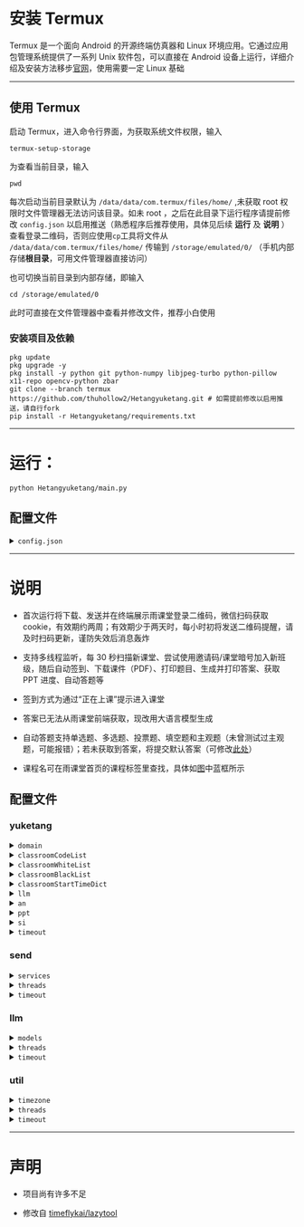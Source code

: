 # 安装 Termux

Termux 是一个面向 Android 的开源终端仿真器和 Linux 环境应用。它通过应用包管理系统提供了一系列 Unix 软件包，可以直接在 Android 设备上运行，详细介绍及安装方法移步[官网](https://termux.dev/cn/index.html)，使用需要一定 Linux 基础

---
## 使用 Termux

启动 Termux，进入命令行界面，为获取系统文件权限，输入
```shell
termux-setup-storage
```
为查看当前目录，输入
```shell
pwd
```
每次启动当前目录默认为 `/data/data/com.termux/files/home/` ,未获取 root 权限时文件管理器无法访问该目录。如未 root ，之后在此目录下运行程序请提前修改 `config.json` 以启用推送（熟悉程序后推荐使用，具体见后续 **运行** 及 **说明** ）查看登录二维码，否则应使用`cp`工具将文件从 `/data/data/com.termux/files/home/` 传输到 `/storage/emulated/0/` （手机内部存储**根目录**，可用文件管理器直接访问）

也可切换当前目录到内部存储，即输入
```shell
cd /storage/emulated/0
```
此时可直接在文件管理器中查看并修改文件，推荐小白使用

### 安装项目及依赖
```shell
pkg update
pkg upgrade -y
pkg install -y python git python-numpy libjpeg-turbo python-pillow x11-repo opencv-python zbar
git clone --branch termux https://github.com/thuhollow2/Hetangyuketang.git # 如需提前修改以启用推送，请自行fork
pip install -r Hetangyuketang/requirements.txt 
```
---
# 运行：

```shell
python Hetangyuketang/main.py
```

## 配置文件
<details>
<summary><code>config.json</code></summary>

```json
{
  "yuketang": {
    "domain": "pro.yuketang.cn",
    "classroomCodeList": ["JZOJ5C", "G84UAB"],
    "classroomWhiteList": [],
    "classroomBlackList": ["2023秋-机器学习-0", "2023清华实践"],
    "classroomStartTimeDict": {
      "2023秋-机器学习-0": {"1": "08:00", "2": "13:30"},
      "2023清华实践": {"1": "13:30"}
    },
    "llm": false,
    "an": false,
    "ppt": false,
    "si": false,
    "timeout": 30
  },
  "send": {
    "services": [
      {
        "name": "wechat",
        "enabled": false,
        "type": "wechat",
        "touser": "@all",
        "agentId": "####",
        "secret": "####",
        "companyId": "####",
        "msgLimit": 500,
        "dataLimit": 20971520
      },
      {
        "name": "dingtalk",
        "enabled": false,
        "type": "dingtalk",
        "appKey": "####",
        "appSecret": "####",
        "robotCode": "####",
        "openConversationId": "####",
        "msgLimit": 3000,
        "dataLimit": 20971520
      },
      {
        "name": "feishu",
        "enabled": false,
        "type": "feishu",
        "appId": "####",
        "appSecret": "####",
        "openId": "####",
        "msgLimit": 10000,
        "dataLimit": 31457280
      }
    ],
    "threads": 5,
    "timeout": 30
  },
  "llm": {
    "models": [
      {
        "name": "openai-o4-mini",
        "enabled": false,
        "type": "openai",
        "apiKey": "####",
        "model": "o4-mini",
        "prompt": "You are a helpful assistant.",
        "score": 100
      },
      {
        "name": "claude-3-5",
        "enabled": false,
        "type": "claude",
        "apiKey": "####",
        "model": "claude-3-5",
        "prompt": "You are a helpful assistant.",
        "temperature": 0.2,
        "score": 100
      },
      {
        "name": "grok-4-0709",
        "enabled": false,
        "type": "grok",
        "apiKey": "####",
        "model": "grok-4-0709",
        "prompt": "You are a helpful assistant.",
        "temperature": 0.2,
        "score": 100
      },
      {
        "name": "gemini-2.5-flash",
        "enabled": false,
        "type": "gemini",
        "apiKey": "####",
        "model": "gemini-2.5-flash",
        "prompt": "You are a helpful assistant.",
        "temperature": 0.2,
        "score": 100
      },
      {
        "name": "cloudflare-llama-4-scout-17b",
        "enabled": false,
        "type": "cloudflare",
        "accountId": "####",
        "apiToken": "####",
        "model": "@cf/meta/llama-4-scout-17b-16e-instruct",
        "prompt": "You are a helpful assistant.",
        "temperature": 0.2,
        "score": 100
      },
      {
        "name": "openrouter-gpt-oss-20b",
        "enabled": false,
        "type": "openrouter",
        "apiKey": "####",
        "model": "openai/gpt-oss-20b:free",
        "prompt": "You are a helpful assistant.",
        "temperature": 0.2,
        "score": 100
      },
      {
        "name": "poixe-gemini-2.5-flash",
        "enabled": false,
        "type": "poixe",
        "apiKey": "####",
        "model": "gemini-2.5-flash:free",
        "prompt": "You are a helpful assistant.",
        "temperature": 0.2,
        "score": 100
      },
      {
        "name": "siliconflow-glm-4.1v-9b-thinking",
        "enabled": false,
        "type": "siliconflow",
        "apiKey": "####",
        "model": "THUDM/GLM-4.1V-9B-Thinking",
        "prompt": "You are a helpful assistant.",
        "temperature": 0.2,
        "score": 100
      },
      {
        "name": "infinigence-glm-4.5v",
        "enabled": false,
        "type": "infinigence",
        "apiKey": "####",
        "model": "glm-4.5v",
        "prompt": "You are a helpful assistant.",
        "temperature": 0.2,
        "score": 100
      },
      {
        "name": "zhipu-glm-4.1v-thinking-flash",
        "enabled": false,
        "type": "zhipu",
        "apiKey": "####",
        "model": "GLM-4.1V-Thinking-Flash",
        "prompt": "You are a helpful assistant.",
        "temperature": 0.2,
        "score": 100
      },
      {
        "name": "dmxapi-glm-4.1v-9b-thinking",
        "enabled": false,
        "type": "dmxapi",
        "apiKey": "####",
        "model": "GLM-4.1V-9B-Thinking",
        "prompt": "You are a helpful assistant.",
        "temperature": 0.2,
        "score": 100
      },
      {
        "name": "modelscope-intern-s1",
        "enabled": false,
        "type": "modelscope",
        "accessToken": "####",
        "model": "Shanghai_AI_Laboratory/Intern-S1",
        "prompt": "You are a helpful assistant.",
        "temperature": 0.2,
        "score": 100
      }
    ],
    "threads": 5,
    "timeout": 300
  },
  "util": {
    "timezone": "Asia/Shanghai",
    "threads": 20,
    "timeout": 30
  }
}
```

</details>

---
# 说明

 - 首次运行将下载、发送并在终端展示雨课堂登录二维码，微信扫码获取 cookie，有效期约两周；有效期少于两天时，每小时初将发送二维码提醒，请及时扫码更新，谨防失效后消息轰炸

 - 支持多线程监听，每 30 秒扫描新课堂、尝试使用邀请码/课堂暗号加入新班级，随后自动签到、下载课件（PDF）、打印题目、生成并打印答案、获取 PPT 进度、自动答题等

 - 签到方式为通过“正在上课”提示进入课堂

 - 答案已无法从雨课堂前端获取，现改用大语言模型生成

 - 自动答题支持单选题、多选题、投票题、填空题和主观题（未曾测试过主观题，可能报错）；若未获取到答案，将提交默认答案（可修改[此处](yuketang.py#L343-L354)）

 - 课程名可在雨课堂首页的课程标签里查找，具体如[图](classroomName.png)中蓝框所示

## 配置文件

### yuketang

<details>
<summary><code>domain</code></summary>

雨课堂域名
| 网站 | 域名 |
| -------- | -------- |
| 雨课堂 | [www.yuketang.cn](https://www.yuketang.cn) |
| 荷塘雨课堂 | [pro.yuketang.cn](https://pro.yuketang.cn) |
| 长江雨课堂 | [changjiang.yuketang.cn](https://changjiang.yuketang.cn) |
| 黄河雨课堂 | [huanghe.yuketang.cn](https://huanghe.yuketang.cn) |

</details>

<details>
<summary><code>classroomCodeList</code></summary>

邀请码/课堂暗号列表。每 30 秒尝试加入相应班级，班级满员时可启用此功能待成员退出抢占名额

</details>

<details>
<summary><code>classroomWhiteList</code></summary>

课程白名单。记录课程名，优先级低于黑名单，课程名采用完全匹配，为空时不启用

</details>

<details>
<summary><code>classroomBlackList</code></summary>

课程黑名单。记录课程名，优先级高于白名单，课程名采用完全匹配，为空时不启用

</details>

<details>
<summary><code>classroomStartTimeDict</code></summary>

课程星期内各日最早进入时间。课程名采用完全匹配；使用指定时区，周一-周日对应 `1 - 7`，时间格式为 `HH:MM`；当日时间值不为空且此时早于该值不签到，数字或时间为空不启用

</details>

<details>
<summary><code>llm</code></summary>

是否使用大语言模型生成答案

</details>

<details>
<summary><code>an</code></summary>

是否自动答题

</details>

<details>
<summary><code>ppt</code></summary>

是否发送 PPT 文件

</details>

<details>
<summary><code>si</code></summary>

是否实时推送 PPT 进度

</details>

<details>
<summary><code>timeout</code></summary>

连接雨课堂的超时秒数

</details>

### send

<details>
<summary><code>services</code></summary>

推送方式配置，目前支持企业微信、钉钉、飞书

#### 通用字段
| 字段 | 说明 |
| --- | --- |
| name | 服务名称（自定义，用于通行密钥标识） |
| enabled | 是否启用 |
| type | 服务类型（wechat/dingtalk/feishu） |
| msgLimit | 单次文本长度限制（字符） |
| dataLimit | 单次文件大小限制（字节） |

#### 服务凭证

 - 企业微信：[注册企业微信](https://work.weixin.qq.com/wework_admin/register_wx?from=myhome)、[创建应用](https://work.weixin.qq.com/wework_admin/frame#apps/createApiApp)、[**配置企业可信IP**](https://work.weixin.qq.com/wework_admin/frame#apps)，填充 `touser`、`agentId`、`secret`、`companyId`

 - 钉钉：[注册钉钉开发者账号](https://open-dev.dingtalk.com/)、[创建并发布企业内部应用（应用内创建机器人）](https://open-dev.dingtalk.com/fe/app#/corp/app)、创建群会话、[获取群会话openConversationId](https://open.dingtalk.com/tools/explorer/jsapi?id=10303)、机器人添加进群，填充 `appKey`、`appSecret`、`robotCode`、`openConversationId`

 - 飞书：[注册飞书开发者账号、创建并发布企业内部应用](https://open.feishu.cn/app?lang=zh-CN)、[开启机器人能力](https://open.feishu.cn/document/faq/trouble-shooting/how-to-enable-bot-ability)、[获取OpenId](https://open.feishu.cn/document/server-docs/im-v1/message/create)、开通权限（[*以应用的身份发消息*](https://open.feishu.cn/document/server-docs/im-v1/message/create)，[*获取与上传图片或文件资源*](https://open.feishu.cn/document/server-docs/im-v1/file/create)），填充 `appId`、`appSecret`、`openId`

#### 分块限制

单次推送有大小限制，超过将分块传输，可设置
| 推送方式 | 消息限制 (`msgLimit`) | 文件限制 (`dataLimit`) | 
| -------- | -------- | -------- |
| 企业微信 (`wx`) | 500字符 (500) | 20MB (20971520) |
| 钉钉 (`dd`) | 3000字符 (3000) | 20MB (20971520) |
| 飞书 (`fs`) | 10000字符 (10000) | 30MB (31457280) |

</details>

<details>
<summary><code>threads</code></summary>

并行服务的最大线程数

</details>

<details>
<summary><code>timeout</code></summary>

连接服务的超时秒数

</details>

### llm

<details>
<summary><code>models</code></summary>

大语言模型配置，目前支持 [OpenAI](https://platform.openai.com/docs/models)、[Claude](https://docs.claude.com/en/docs/about-claude/models/overview)、[Grok](https://docs.x.ai/docs/models)、[Gemini](https://ai.google.dev/gemini-api/docs/models)、[Cloudflare](https://developers.cloudflare.com/workers-ai/models/)、[OpenRouter](https://openrouter.ai/models)、[Poixe](https://poixe.com/model)、[硅基流动](https://cloud.siliconflow.cn/me/models)、[无问芯穹](https://cloud.infini-ai.com/genstudio/model)、[智谱](https://bigmodel.cn/console/modelcenter/square)、[DMXAPI](https://www.dmxapi.com/pricing)、[魔塔社区](https://modelscope.cn/models)等服务商或中转站

#### 通用字段
| 字段 | 说明 |
| --- | --- |
| name | 服务名称（自定义，用于答案标识） |
| enabled | 是否启用 |
| type | 服务类型（openai、claude 等） |
| model | 模型名称 |
| prompt | 系统提示词 |
| temperature | 采样温度，推荐取 `0 ~ 0.3`  |
| score | 模型评分，数值越大生成答案优先级越高 |

#### 服务凭证

可到各官网注册、充值获取填充

#### 模型选用

 - 选用模型时应综合考虑响应速度、生成质量、使用限制、费用等因素

 - 尽量使用支持 PDF 文件或图片输入的多模态模型

 - 推荐使用 OpenAI、Claude、Gemini 等大厂模型

 - 预置模型优先采用效果最好的免费模型

 - 使用非预置模型可能需要适配，可自行修改 `llm.py`

#### 答案选取

 - 多模型并行生成答案，优先选取总评分最高的结果

 - 若多个结果评分相同，选取出现频率最高的结果

 - 若有多个结果频率相同且题型为多选题，选取选项最少的结果

 - 若仍有多个结果，选取所有结果中耗时最长的模型生成的结果

#### 模型测试

使用模型前务必测试效果，确保能正确处理题目并生成合理答案

预置了[课程文件夹](./1415648550412734208)和[题目](llm.py#L1019-L1025)，可用来测试各模型效果。直接运行 `llm.py` 观察输出即可

```shell
python llm.py
```

若想测试其他课程，可在使用程序签到该课程后，找到程序目录下对应的课程文件夹，修改[课程文件夹名称](llm.py#L1018)；并按照[程序逻辑](llm.py#L342-L387)还原[题目](llm.py#L1019-L1025)

</details>

<details>
<summary><code>threads</code></summary>

并行模型的最大线程数

</details>

<details>
<summary><code>timeout</code></summary>

连接模型的超时秒数

</details>

### util

<details>
<summary><code>timezone</code></summary>

时区

</details>

<details>
<summary><code>threads</code></summary>

下载 PPT 图片的最大线程数

</details>

<details>
<summary><code>timeout</code></summary>

下载资源的超时秒数

</details>

---
# 声明

 - 项目尚有许多不足

 - 修改自 [timeflykai/lazytool](https://github.com/timeflykai/lazytool/tree/main)
